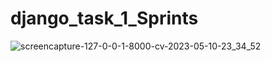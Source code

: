 # django_task_1_Sprints
![screencapture-127-0-0-1-8000-cv-2023-05-10-23_34_52](https://github.com/omar201999/django_task_1_Sprints/assets/46471716/56f0f300-6ceb-45f6-aa85-da143dbd0097)

